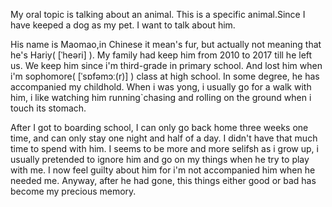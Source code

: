 My oral topic is talking about an animal. This is a specific animal.Since I have keeped a dog as my pet. I want to talk about him.

His name is Maomao,in Chinese it mean's fur, but actually not meaning that he's Hariy( [ˈheəri] ). My family had keep him from 2010 to 2017 till he left us. We keep him since i'm third-grade in primary school. And lost him when i'm sophomore( [ˈsɒfəmɔː(r)] ) class at high school. In some degree, he has accompanied my childhold. When i was yong, i usually go for a walk with him, i like watching him running`chasing and rolling on the ground when i touch its stomach.

After I got to boarding school, I can only go back home three weeks one time, and can only stay one night and half of a day. I didn't have that much time to spend with him. I seems to be more and more selifsh as i grow up, i usually pretended to ignore him and go on my things when he try to play with me. I now feel guilty about him for i'm not accompanied him when he needed me. Anyway, after he had gone, this things either good or bad has become my precious memory.
